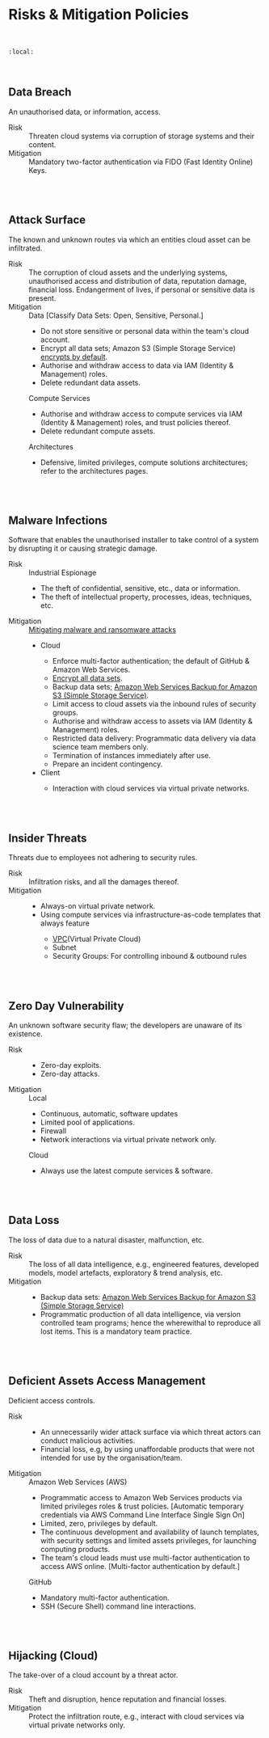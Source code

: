 <br>

# Risks & Mitigation Policies

<br>

```{contents}
:local:
```

<br>

## Data Breach

An unauthorised data, or information, access.

<dl>
<dt>Risk</dt><dd>Threaten cloud systems via corruption of storage systems and their content.</dd>
<dt>Mitigation</dt><dd>Mandatory two-factor authentication via FIDO (Fast Identity Online) Keys.</dd>
</dl>

<br>
<br>


## Attack Surface

The known and unknown routes via which an entities cloud asset can be infiltrated.

<dl>
    <dt>Risk</dt><dd>The corruption of cloud assets and the underlying systems, unauthorised access and distribution of 
data, reputation damage, financial loss. Endangerment of lives, if personal or sensitive data is present.</dd>
    <dt>Mitigation</dt>
    <dd>    
        Data [Classify Data Sets: Open, Sensitive, Personal.]    
        <ul><li>Do not store sensitive or personal data within the team's cloud account.</li><li>Encrypt all data sets; Amazon S3 (Simple Storage Service) <a href="https&%2358;//docs.aws.amazon.com/AmazonS3/latest/userguide/specifying-s3-encryption.html" title="encrypts by default">encrypts by default</a>.</li><li>Authorise and withdraw access to data via IAM (Identity &amp; Management) roles.</li><li>Delete redundant data assets.</li></ul>    
        Compute Services
        <ul style="font-family&%2358;Calibri, Arial, Helvetica, sans-serif;background-color&%2358;rgb(255, 255, 255);"><li>Authorise and withdraw access to compute services via IAM (Identity &amp; Management) roles, and trust policies thereof.</li><li>Delete redundant compute assets.</li></ul>    
        Architectures
        <ul><li>Defensive, limited privileges, compute solutions architectures; refer to the architectures pages.</li></ul>    
    </dd>
</dl>


<br>
<br>


## Malware Infections

Software that enables the unauthorised installer to take control of a system by disrupting it or causing strategic damage.

<dl>
    <dt>Risk</dt><dd>Industrial Espionage<br><ul><li>The theft of confidential, sensitive, etc., data or information.
</li><li>The theft of intellectual property, processes, ideas, techniques, etc.</li></ul></dd>
    <dt>Mitigation</dt>
    <dd>
        <a href="https&%2358;//www.ncsc.gov.uk/guidance/mitigating-malware-and-ransomware-attacks" title="Mitigating malware and ransomware attacks">Mitigating malware and ransomware attacks</a>
        <ul><li>Cloud</li><ul><li>Enforce multi-factor authentication; the default of GitHub &amp; Amazon Web Services.
        </li><li><a href="https&%2358;//docs.aws.amazon.com/AmazonS3/latest/userguide/UsingEncryption.html" title="Encrypt all 
        data sets">Encrypt all data sets</a>.<br></li><li>Backup data sets; <a href="https&%2358;//docs.aws.amazon.
        com/AmazonS3/latest/userguide/backup-for-s3.html" title="Amazon Web Services Backup for Amazon S3 (Simple Storage Service)
        ">Amazon Web Services Backup for Amazon S3 (Simple Storage Service)</a>.</li><li>Limit access to cloud assets via the 
        inbound rules of security groups.</li><li>Authorise and withdraw access to assets via IAM (Identity &amp; Management) 
        roles.</li><li>Restricted data delivery: Programmatic data delivery via data science team members only.</li>
        <li>Termination of instances immediately after use.</li><li>Prepare an incident contingency.</li></ul>
        <li>Client</li><ul><li>Interaction with cloud services via virtual private networks.</li></ul></ul>
    </dd>
</dl>


<br>
<br>


## Insider Threats

Threats due to employees not adhering to security rules.

<dl>
    <dt>Risk</dt><dd>Infiltration risks, and all the damages thereof.</dd>
    <dt>Mitigation</dt>
    <dd>
        <ul>
        <li>Always-on virtual private network.</li>
        <li>Using compute services via infrastructure-as-code templates that always feature</li>
            <ul>
            <li><a href="https&%2358;//docs.aws.amazon.com/vpc/latest/userguide/vpc-security-groups.html" title="VPC">VPC</a>(Virtual Private Cloud)</li><li>Subnet</li><li>Security Groups: For controlling inbound &amp; outbound rules</li></ul>
        </ul>
    </dd>
</dl>


<br>
<br>


## Zero Day Vulnerability

An unknown software security flaw; the developers are unaware of its existence.

<dl>
    <dt>Risk</dt><dd><ul><li>Zero-day exploits.</li><li>Zero-day attacks.</li></ul></dd>
    <dt>Mitigation</dt>
    <dd>Local<ul><li>Continuous, automatic, software updates</li><li>Limited pool of applications.</li><li>Firewall</li><li>Network interactions via virtual private network only.</li></ul><p>Cloud</p><p><ul><li>Always use the latest compute services &amp; software.</li></ul></dd>
</dl>


<br>
<br>


## Data Loss

The loss of data due to a natural disaster, malfunction, etc.

<dl>
    <dt>Risk</dt><dd>The loss of all data intelligence, e.g., engineered features, developed models, model artefacts, 
exploratory &amp; trend analysis, etc.</dd>
    <dt>Mitigation</dt><dd>
    <ul>
    <li>Backup data sets: <a href="https&%2358;//docs.aws.amazon.com/AmazonS3/latest/userguide/backup-for-s3.html" target="_blank">Amazon Web Services Backup for Amazon S3 (Simple Storage Service)</a></li>
    <li>Programmatic production of all data intelligence, via version controlled team programs; hence the wherewithal to 
reproduce all lost items.  This is a mandatory team practice.</li>
    </ul>
</dd>
</dl>


<br>
<br>


## Deficient Assets Access Management

Deficient access controls.

<dl>
    <dt>Risk</dt>
    <dd><ul><li>An unnecessarily wider attack surface via which threat actors can conduct malicious activities.</li>
        <li>Financial loss, e.g, by using unaffordable products that were not intended for use by the organisation/team.</li></ul></dd>
    <dt>Mitigation</dt>
    <dd>
        Amazon Web Services (AWS)
        <ul>
        <li>Programmatic access to Amazon Web Services products via limited privileges roles &amp; trust policies. [Automatic temporary credentials via AWS Command Line Interface Single Sign On]</li>
        <li><span style="background-color&%2358;rgb(255, 255, 255);display&%2358;inline !important;">Limited, zero, privileges by default.</span><br></li>
        <li>The continuous development and availability of launch templates, with security settings and limited assets privileges, for launching computing products.</li>
        <li>The team's cloud leads must use multi-factor authentication to access AWS online.  [Multi-factor 
authentication by default.]</li>
        </ul>
        GitHub
        <ul><li>Mandatory multi-factor authentication.</li><li>SSH (Secure Shell) command line interactions.</li></ul>
    </dd>
</dl>


<br>
<br>


## Hijacking (Cloud)

The take-over of a cloud account by a threat actor.

<dl>
    <dt>Risk</dt><dd>Theft and disruption, hence reputation and financial losses.</dd>
    <dt>Mitigation</dt><dd>Protect the infiltration route, e.g., interact with cloud services via virtual private networks 
only.</dd>
</dl>


<br>
<br>

<br>
<br>

<br>
<br>

<br>
<br>
